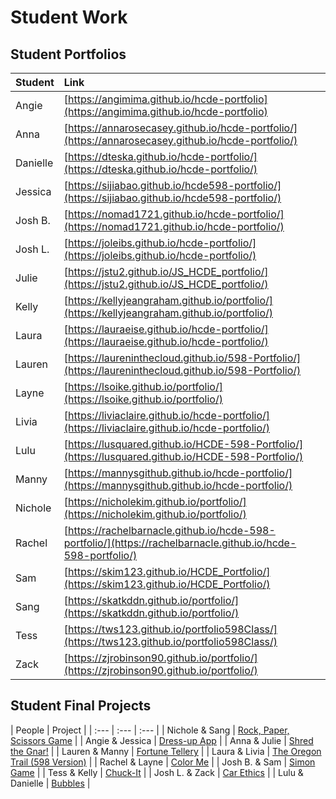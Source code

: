 # Student Work
## Student Portfolios
| Student | Link |
| :--- | :--- |
| Angie | [https://angimima.github.io/hcde-portfolio](https://angimima.github.io/hcde-portfolio) |
| Anna | [https://annarosecasey.github.io/hcde-portfolio/](https://annarosecasey.github.io/hcde-portfolio/) |
| Danielle | [https://dteska.github.io/hcde-portfolio/](https://dteska.github.io/hcde-portfolio/) |
| Jessica | [https://sijiabao.github.io/hcde598-portfolio/](https://sijiabao.github.io/hcde598-portfolio/) |
| Josh B. | [https://nomad1721.github.io/hcde-portfolio/](https://nomad1721.github.io/hcde-portfolio/) |
| Josh L. | [https://joleibs.github.io/hcde-portfolio/](https://joleibs.github.io/hcde-portfolio/) |
| Julie | [https://jstu2.github.io/JS_HCDE_portfolio/](https://jstu2.github.io/JS_HCDE_portfolio/) |
| Kelly | [https://kellyjeangraham.github.io/portfolio/](https://kellyjeangraham.github.io/portfolio/) |
| Laura | [https://lauraeise.github.io/hcde-portfolio/](https://lauraeise.github.io/hcde-portfolio/)
| Lauren | [https://laureninthecloud.github.io/598-Portfolio/](https://laureninthecloud.github.io/598-Portfolio/) |
| Layne | [https://lsoike.github.io/portfolio/](https://lsoike.github.io/portfolio/) |
| Livia | [https://liviaclaire.github.io/hcde-portfolio/](https://liviaclaire.github.io/hcde-portfolio/) |
| Lulu | [https://lusquared.github.io/HCDE-598-Portfolio/](https://lusquared.github.io/HCDE-598-Portfolio/) |
| Manny | [https://mannysgithub.github.io/hcde-portfolio/](https://mannysgithub.github.io/hcde-portfolio/) |
| Nichole | [https://nicholekim.github.io/portfolio/](https://nicholekim.github.io/portfolio/) |
| Rachel | [https://rachelbarnacle.github.io/hcde-598-portfolio/](https://rachelbarnacle.github.io/hcde-598-portfolio/) |
| Sam | [https://skim123.github.io/HCDE_Portfolio/](https://skim123.github.io/HCDE_Portfolio/) |
| Sang | [https://skatkddn.github.io/portfolio/](https://skatkddn.github.io/portfolio/) |
| Tess | [https://tws123.github.io/portfolio598Class/](https://tws123.github.io/portfolio598Class/) |
| Zack | [https://zjrobinson90.github.io/portfolio/](https://zjrobinson90.github.io/portfolio/) |

## Student Final Projects

| People | Project |
| :--- | :--- | :--- |
| Nichole & Sang | [Rock, Paper, Scissors Game](https://nicholekim.github.io/598-final/RPS/) |
| Angie & Jessica | [Dress-up App](https://angimima.github.io/hcde-final-project/Angie-Jessica-Final/) |
| Anna & Julie | [Shred the Gnar!](https://jstu2.github.io/JS_HCDE_portfolio/Updated_skiing/) |
| Lauren & Manny | [Fortune Tellery](https://mannysgithub.github.io/hcde-portfolio/fortuneTeller/) |
| Laura & Livia | [The Oregon Trail (598 Version)](https://liviaclaire.github.io/hcde-portfolio/oregontail/) |
| Rachel & Layne | [Color Me](https://rachelbarnacle.github.io/598-final-project/final/) |
| Josh B. & Sam | [Simon Game](https://nomad1721.github.io/hcde-portfolio/598-final-project-blinky/simon_game/) |
| Tess & Kelly | [Chuck-It](https://tws123.github.io/final-project/glitch-art/) |
| Josh L. & Zack | [Car Ethics](https://zjrobinson90.github.io/portfolio/carEthics/) |
| Lulu & Danielle | [Bubbles](https://dteska.github.io/598_final_project/FINAL_PROJECT/index.html) |
